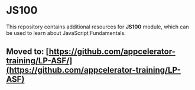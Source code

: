 # JS100

This repository contains additional resources for **JS100** module, which can be used to learn about JavaScript Fundamentals. 

## Moved to: [https://github.com/appcelerator-training/LP-ASF/](https://github.com/appcelerator-training/LP-ASF)